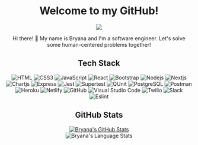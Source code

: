 <div align="center">
  <h1>
    Welcome to my GitHub!
  </h1>
  <p>
    <a href="https://www.linkedin.com/in/bryanakitchen/" target="_blank">
      <img src=https://img.shields.io/badge/LinkedIn-0072B1?logo=linkedin&labelColor=blue />
    </a>
  </p>
</div>

<div align="center">
<p>Hi there! 👋 My name is Bryana and I'm a software engineer. Let's solve some human-centered problems together!</p>
</div>

<div align="center">
  <h2>Tech Stack</h2>
  
  ![HTML](https://img.shields.io/badge/HTML-006466?logo=HTML5&logoColor=white)
  ![CSS3](https://img.shields.io/badge/CSS3-065A60?logo=css3&logoColor=white)
  ![JavaScript](https://img.shields.io/badge/JavaScript-0B525B?logo=javascript&logoColor=white)
  ![React](https://img.shields.io/badge/React-144552?logo=react&logoColor=white)
  ![Bootstrap](https://img.shields.io/badge/Bootstrap-212F45?logo=bootstrap&logoColor=white)
  ![Nodejs](https://img.shields.io/badge/Nodejs-312244?logo=Node.js&logoColor=white)
  ![Nextjs](https://img.shields.io/badge/Nextjs-3E1F47?logo=Next.js&logoColor=white)
  ![Chartjs](https://img.shields.io/badge/Chartjs-4B2555?logo=Chart.js&logoColor=white)
  ![Express](https://img.shields.io/badge/Express-4D194D?logo=Express&logoColor=white)
  ![Jest](https://img.shields.io/badge/Jest-5C1E5C?logo=jest&logoColor=white)
  ![Supertest](https://img.shields.io/badge/Supertest-7400B8?logo=supertest&logoColor=white)
  ![QUnit](https://img.shields.io/badge/QUnit-6930C3?logo=qunit&logoColor=white)
  ![PostgreSQL](https://img.shields.io/badge/PostgreSQL-5E60CE?logo=postgresql&logoColor=white)
  ![Postman](https://img.shields.io/badge/Postman-5390D9?logo=postman&logoColor=white)
  ![Heroku](https://img.shields.io/badge/Heroku-4EA8DE?logo=heroku&logoColor=white)
  ![Netlify](https://img.shields.io/badge/Netlify-48BFE3?logo=netlify&logoColor=white)
  ![GitHub](https://img.shields.io/badge/GitHub-56CFE1?logo=github&logoColor=white)
  ![Visual Studio Code](https://img.shields.io/badge/Visual%20Studio%20Code-64DFDF?logo=Visual%20Studio%20Code&logoColor=white)
  ![Twilio](https://img.shields.io/badge/Twilio-72EFDD?logo=Twilio&logoColor=white)
  ![Slack](https://img.shields.io/badge/Slack-80FFDB?logo=Slack&logoColor=white)
  ![Eslint](https://img.shields.io/badge/ESLint-D6FFF3?logo=ESLint&logoColor=white)
  
</div>

<div align="center">
  <h2> 
    GitHub Stats
  </h2>
  <a href="https://github.com/bryanakitchen/">
     <img align="center" src="https://github-readme-stats.vercel.app/api?username=bryanakitchen&theme=tokyonight&show_icons=true" alt="Bryana's GitHub Stats" />
  </a>
  <br/>
  <img align="center" src="https://github-readme-stats.vercel.app/api/top-langs/?username=bryanakitchen&theme=tokyonight&show_icons=true&layout=compact" alt="Bryana's Language Stats" />  
</div>
<!--
 ✨ Have a great day! ✨ 
-->
